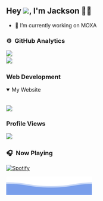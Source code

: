 ## Hey <img src="https://github.com/TheDudeThatCode/TheDudeThatCode/blob/master/Assets/Hi.gif" width="29px">, I'm Jackson 👨‍💻


- 👔 I’m currently working on MOXA

### ⚙️ &nbsp;GitHub Analytics

<p>
  <a href="https://github.com/JacksonTsai">
<!--     <img height="180em" src="https://github-readme-stats-eight-theta.vercel.app/api?username=JacksonTsai&show_icons=true&theme=algolia&include_all_commits=true&count_private=true"/> -->
    <img src="https://github-readme-streak-stats.herokuapp.com/?user=amananku26&line_height=27&width=27" />
    <br />
    <img height="180em" src="https://github-readme-stats-eight-theta.vercel.app/api/top-langs/?username=JacksonTsai&layout=compact&langs_count=8"/>
  </a>
</p>

### Web Development
<details open>
  <summary> My Website</summary>
  <br />
  <p>
    <a href="https://github.com/JacksonTsai/JacksonTsai.github.io">
      <img align="center" src="https://github-readme-stats.vercel.app/api/pin/?username=jacksontsai&repo=jacksontsai.github.io&theme=gotham&show_owner=true"/>
    </a>
  </p>
</details>

### Profile Views
<img src="https://profile-counter.glitch.me/jacksontsai/count.svg">

### 🎧 &nbsp;Now Playing 

[![Spotify](https://github-readme-remake.vercel.app/api/spotify)](https://open.spotify.com/user/41ggdqf8w6e98hn8z038oy5ga)
<br/>


![Jackson](https://github.com/JacksonTsai/JacksonTsai/blob/main/bottom_header.svg)
